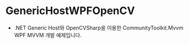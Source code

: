 # GenericHostWPFOpenCV

- .NET Generic Host와 OpenCVSharp을 이용한 CommunityToolkit.Mvvm WPF MVVM 개발 예제입니다.
